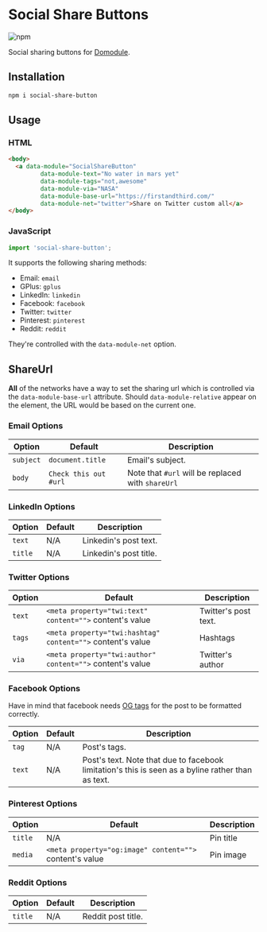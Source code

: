 # Social Share Buttons

![npm](https://img.shields.io/npm/v/social-share-button.svg)

Social sharing buttons for [Domodule](https://github.com/firstandthird/domodule).

## Installation

```sh
npm i social-share-button
```

## Usage

### HTML

```html
<body>
  <a data-module="SocialShareButton"
         data-module-text="No water in mars yet"
         data-module-tags="not,awesome"
         data-module-via="NASA"
         data-module-base-url="https://firstandthird.com/"
         data-module-net="twitter">Share on Twitter custom all</a>
</body>
```

### JavaScript

```js
import 'social-share-button';
```

It supports the following sharing methods:

* Email: `email`
* GPlus: `gplus`
* LinkedIn: `linkedin`
* Facebook: `facebook`
* Twitter: `twitter`
* Pinterest: `pinterest`
* Reddit: `reddit`

They're controlled with the `data-module-net` option.

## ShareUrl

**All** of the networks have a way to set the sharing url which is controlled via the `data-module-base-url` attribute. Should `data-module-relative` appear on the element, the URL would be based on the current one.

### Email Options

| Option     | Default       | Description                                                 |
|------------|---------------|--------------------------------------------------------|
| `subject` | `document.title` | Email's subject. |
| `body`    | `Check this out #url` | Note that `#url` will be replaced with `shareUrl` |

### LinkedIn Options

| Option     | Default       | Description                                                 |
|------------|---------------|--------------------------------------------------------|
| `text` | N/A | Linkedin's post text. |
| `title` | N/A | Linkedin's post title. |

### Twitter Options

| Option     | Default       | Description                                                 |
|------------|---------------|--------------------------------------------------------|
| `text` | `<meta property="twi:text" content="">` content's value | Twitter's post text. |
| `tags` | `<meta property="twi:hashtag" content="">` content's value | Hashtags |
| `via` | `<meta property="twi:author" content="">` content's value | Twitter's author |

### Facebook Options

Have in mind that facebook needs [OG tags](https://developers.facebook.com/docs/sharing/webmasters/) for the post to be formatted correctly.

| Option     | Default       | Description                                                 |
|------------|---------------|--------------------------------------------------------|
| `tag` | N/A | Post's tags. |
| `text` | N/A | Post's text. Note that due to facebook limitation's this is seen as a byline rather than as text. |

### Pinterest Options

| Option     | Default       | Description                                                 |
|------------|---------------|--------------------------------------------------------|
| `title` | N/A | Pin title |
| `media` | `<meta property="og:image" content="">` content's value | Pin image |

### Reddit Options

| Option     | Default       | Description                                                 |
|------------|---------------|--------------------------------------------------------|
| `title` | N/A | Reddit post title. |
